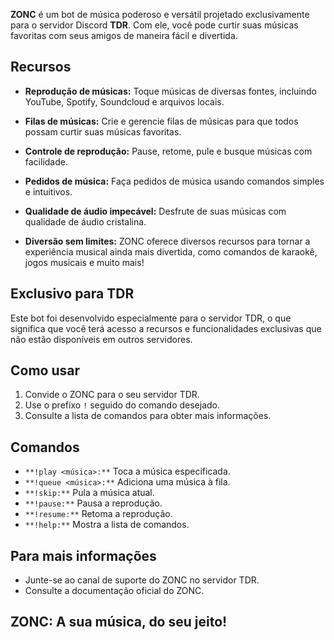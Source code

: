 **ZONC** é um bot de música poderoso e versátil projetado exclusivamente para o servidor Discord **TDR**. Com ele, você pode curtir suas músicas favoritas com seus amigos de maneira fácil e divertida.

## Recursos

- **Reprodução de músicas:** Toque músicas de diversas fontes, incluindo YouTube, Spotify, Soundcloud e arquivos locais.

- **Filas de músicas:** Crie e gerencie filas de músicas para que todos possam curtir suas músicas favoritas.

- **Controle de reprodução:** Pause, retome, pule e busque músicas com facilidade.

- **Pedidos de música:** Faça pedidos de música usando comandos simples e intuitivos.

- **Qualidade de áudio impecável:** Desfrute de suas músicas com qualidade de áudio cristalina.

- **Diversão sem limites:** ZONC oferece diversos recursos para tornar a experiência musical ainda mais divertida, como comandos de karaokê, jogos musicais e muito mais!

## Exclusivo para TDR

Este bot foi desenvolvido especialmente para o servidor TDR, o que significa que você terá acesso a recursos e funcionalidades exclusivas que não estão disponíveis em outros servidores.

## Como usar

1. Convide o ZONC para o seu servidor TDR.
2. Use o prefixo `!` seguido do comando desejado.
3. Consulte a lista de comandos para obter mais informações.

## Comandos

- `**!play <música>:**` Toca a música especificada.
- `**!queue <música>:**` Adiciona uma música à fila.
- `**!skip:**` Pula a música atual.
- `**!pause:**` Pausa a reprodução.
- `**!resume:**` Retoma a reprodução.
- `**!help:**` Mostra a lista de comandos.

## Para mais informações

- Junte-se ao canal de suporte do ZONC no servidor TDR.
- Consulte a documentação oficial do ZONC.

## ZONC: A sua música, do seu jeito!